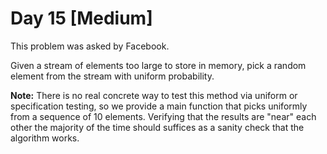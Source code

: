 # Day 15 \[Medium\]

This problem was asked by Facebook.

Given a stream of elements too large to store in memory, pick a random element from the stream with uniform probability.

**Note:** There is no real concrete way to test this method via uniform or specification
testing, so we provide a main function that picks uniformly from a sequence of 10 elements.
Verifying that the results are "near" each other the majority of the time should suffices as a sanity
check that the algorithm works.